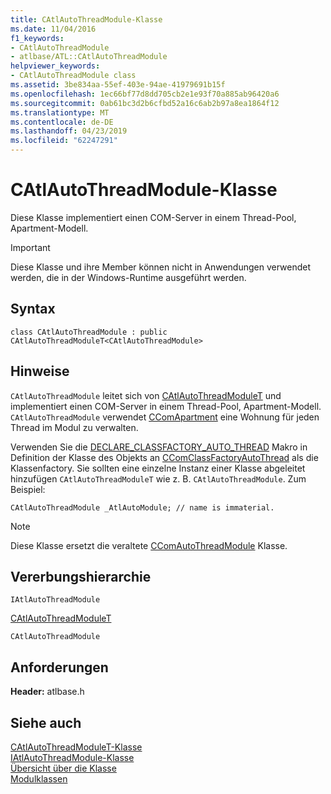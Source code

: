 ```yaml
---
title: CAtlAutoThreadModule-Klasse
ms.date: 11/04/2016
f1_keywords:
- CAtlAutoThreadModule
- atlbase/ATL::CAtlAutoThreadModule
helpviewer_keywords:
- CAtlAutoThreadModule class
ms.assetid: 3be834aa-55ef-403e-94ae-41979691b15f
ms.openlocfilehash: 1ec66bf77d8dd705cb2e1e93f70a885ab96420a6
ms.sourcegitcommit: 0ab61bc3d2b6cfbd52a16c6ab2b97a8ea1864f12
ms.translationtype: MT
ms.contentlocale: de-DE
ms.lasthandoff: 04/23/2019
ms.locfileid: "62247291"
---
```

# <a name="catlautothreadmodule-class"></a>CAtlAutoThreadModule-Klasse

Diese Klasse implementiert einen COM-Server in einem Thread-Pool, Apartment-Modell.

> [!IMPORTANT]
> Diese Klasse und ihre Member können nicht in Anwendungen verwendet werden, die in der Windows-Runtime ausgeführt werden.

## <a name="syntax"></a>Syntax

```
class CAtlAutoThreadModule : public CAtlAutoThreadModuleT<CAtlAutoThreadModule>
```

## <a name="remarks"></a>Hinweise

`CAtlAutoThreadModule` leitet sich von [CAtlAutoThreadModuleT](../../atl/reference/catlautothreadmodulet-class.md) und implementiert einen COM-Server in einem Thread-Pool, Apartment-Modell. `CAtlAutoThreadModule` verwendet [CComApartment](../../atl/reference/ccomapartment-class.md) eine Wohnung für jeden Thread im Modul zu verwalten.

Verwenden Sie die [DECLARE_CLASSFACTORY_AUTO_THREAD](aggregation-and-class-factory-macros.md#declare_classfactory_auto_thread) Makro in Definition der Klasse des Objekts an [CComClassFactoryAutoThread](../../atl/reference/ccomclassfactoryautothread-class.md) als die Klassenfactory. Sie sollten eine einzelne Instanz einer Klasse abgeleitet hinzufügen `CAtlAutoThreadModuleT` wie z. B. `CAtlAutoThreadModule`. Zum Beispiel:

`CAtlAutoThreadModule _AtlAutoModule; // name is immaterial.`

> [!NOTE]
> Diese Klasse ersetzt die veraltete [CComAutoThreadModule](../../atl/reference/ccomautothreadmodule-class.md) Klasse.

## <a name="inheritance-hierarchy"></a>Vererbungshierarchie

`IAtlAutoThreadModule`

[CAtlAutoThreadModuleT](../../atl/reference/catlautothreadmodulet-class.md)

`CAtlAutoThreadModule`

## <a name="requirements"></a>Anforderungen

**Header:** atlbase.h

## <a name="see-also"></a>Siehe auch

[CAtlAutoThreadModuleT-Klasse](../../atl/reference/catlautothreadmodulet-class.md)<br/>
[IAtlAutoThreadModule-Klasse](../../atl/reference/iatlautothreadmodule-class.md)<br/>
[Übersicht über die Klasse](../../atl/atl-class-overview.md)<br/>
[Modulklassen](../../atl/atl-module-classes.md)
